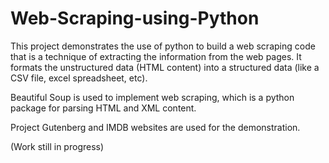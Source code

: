 # Web-Scraping-using-Python
This project demonstrates the use of python to build a web scraping code that is a technique of extracting the information from the web pages.
It formats the unstructured data (HTML content) into a structured data (like a CSV file, excel spreadsheet, etc).

Beautiful Soup is used to implement web scraping, which is a python package for parsing HTML and XML content.

Project Gutenberg and IMDB websites are used for the demonstration.

(Work still in progress)
